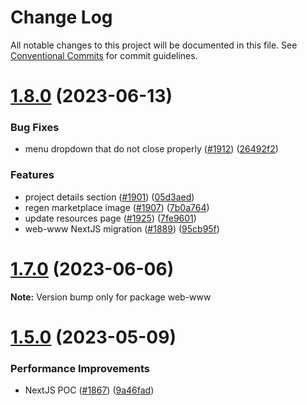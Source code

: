 # Change Log

All notable changes to this project will be documented in this file.
See [Conventional Commits](https://conventionalcommits.org) for commit guidelines.

# [1.8.0](https://github.com/regen-network/regen-web/compare/v1.7.0...v1.8.0) (2023-06-13)

### Bug Fixes

- menu dropdown that do not close properly ([#1912](https://github.com/regen-network/regen-web/issues/1912)) ([26492f2](https://github.com/regen-network/regen-web/commit/26492f29625cac4ec3e5e3069d5c0177d693e973))

### Features

- project details section ([#1901](https://github.com/regen-network/regen-web/issues/1901)) ([05d3aed](https://github.com/regen-network/regen-web/commit/05d3aedb7a998d175072818a9491865051d58334))
- regen marketplace image ([#1907](https://github.com/regen-network/regen-web/issues/1907)) ([7b0a764](https://github.com/regen-network/regen-web/commit/7b0a7640b9bf14cefbe3af3d6f53d31f8557a958))
- update resources page ([#1925](https://github.com/regen-network/regen-web/issues/1925)) ([7fe9601](https://github.com/regen-network/regen-web/commit/7fe9601723e0920d1ece0cd389ac7969bbaef187))
- web-www NextJS migration ([#1889](https://github.com/regen-network/regen-web/issues/1889)) ([95cb95f](https://github.com/regen-network/regen-web/commit/95cb95f12fe48671717d355b5f423ab71ccc2b23))

# [1.7.0](https://github.com/regen-network/regen-web/compare/v1.6.0...v1.7.0) (2023-06-06)

**Note:** Version bump only for package web-www

# [1.5.0](https://github.com/regen-network/regen-web/compare/v1.4.6...v1.5.0) (2023-05-09)

### Performance Improvements

- NextJS POC ([#1867](https://github.com/regen-network/regen-web/issues/1867)) ([9a46fad](https://github.com/regen-network/regen-web/commit/9a46fadaf56d5afaceca3f7b89f41c955f4a3475))
